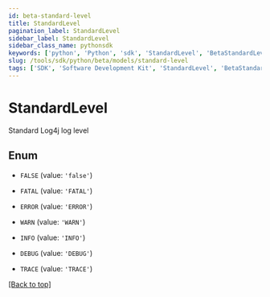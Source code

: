 ```yaml
---
id: beta-standard-level
title: StandardLevel
pagination_label: StandardLevel
sidebar_label: StandardLevel
sidebar_class_name: pythonsdk
keywords: ['python', 'Python', 'sdk', 'StandardLevel', 'BetaStandardLevel']
slug: /tools/sdk/python/beta/models/standard-level
tags: ['SDK', 'Software Development Kit', 'StandardLevel', 'BetaStandardLevel']
---
```


# StandardLevel

Standard Log4j log level

## Enum

- `FALSE` (value: `'false'`)

- `FATAL` (value: `'FATAL'`)

- `ERROR` (value: `'ERROR'`)

- `WARN` (value: `'WARN'`)

- `INFO` (value: `'INFO'`)

- `DEBUG` (value: `'DEBUG'`)

- `TRACE` (value: `'TRACE'`)

[[Back to top]](#)
